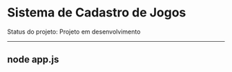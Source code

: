 <h1>Sistema de Cadastro de Jogos</h1>

Status do projeto: Projeto em desenvolvimento

---
node app.js
---
